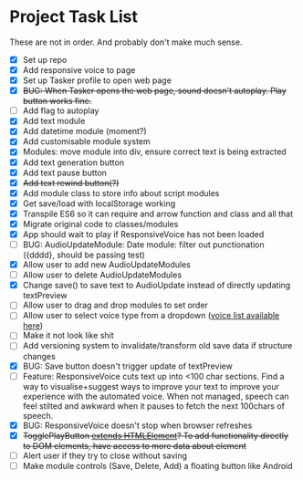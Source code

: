 # Project Task List

These are not in order. And probably don't make much sense.

- [x] Set up repo
- [x] Add responsive voice to page
- [x] Set up Tasker profile to open web page
- [x] ~~BUG: When Tasker opens the web page, sound doesn't autoplay. Play button works fine.~~
- [ ] Add flag to autoplay
- [x] Add text module
- [x] Add datetime module (moment?)
- [x] Add customisable module system
- [x] Modules: move module into div, ensure correct text is being extracted
- [x] Add text generation button
- [x] Add text pause button
- [x] ~~Add text rewind button(?)~~
- [x] Add module class to store info about script modules
- [x] Get save/load with localStorage working
- [x] Transpile ES6 so it can require and arrow function and class and all that
- [x] Migrate original code to classes/modules
- [x] App should wait to play if ResponsiveVoice has not been loaded
- [ ] BUG: AudioUpdateModule: Date module: filter out punctionation ({dddd}, should be passing test)
- [x] Allow user to add new AudioUpdateModules
- [ ] Allow user to delete AudioUpdateModules
- [x] Change save() to save text to AudioUpdate instead of directly updating textPreview
- [ ] Allow user to drag and drop modules to set order
- [ ] Allow user to select voice type from a dropdown ([voice list available here](https://responsivevoice.org/))
- [ ] Make it not look like shit
- [ ] Add versioning system to invalidate/transform old save data if structure changes
- [x] BUG: Save button doesn't trigger update of textPreview
- [ ] Feature: ResponsiveVoice cuts text up into <100 char sections. Find a way to visualise+suggest ways to improve your text to improve your experience with the automated voice. When not managed, speech can feel stilted and awkward when it pauses to fetch the next 100chars of speech.
- [x] BUG: ResponsiveVoice doesn't stop when browser refreshes
- [x] ~~TogglePlayButton [extends HTMLElement](https://developer.mozilla.org/en-US/docs/Web/Web_Components/Custom_Elements/Custom_Elements_with_Classes)? To add functionality directly to DOM elements, have access to more data about element~~
- [ ] Alert user if they try to close without saving
- [ ] Make module controls (Save, Delete, Add) a floating button like Android
